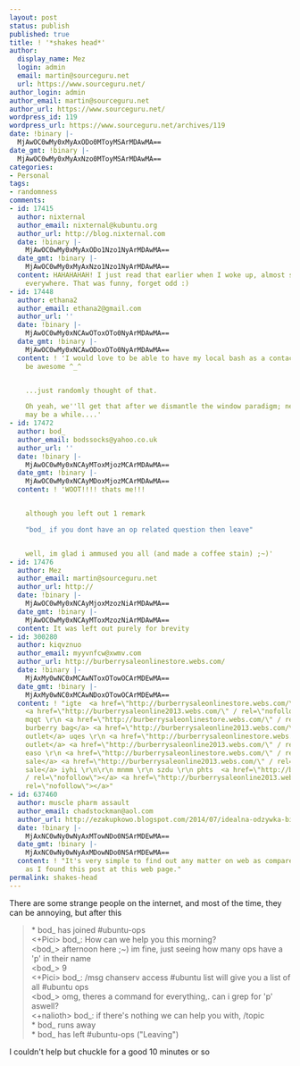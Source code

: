 ```yaml
---
layout: post
status: publish
published: true
title: ! '*shakes head*'
author:
  display_name: Mez
  login: admin
  email: martin@sourceguru.net
  url: https://www.sourceguru.net/
author_login: admin
author_email: martin@sourceguru.net
author_url: https://www.sourceguru.net/
wordpress_id: 119
wordpress_url: https://www.sourceguru.net/archives/119
date: !binary |-
  MjAwOC0wMy0xMyAxODo0MToyMSArMDAwMA==
date_gmt: !binary |-
  MjAwOC0wMy0xMyAxNzo0MToyMSArMDAwMA==
categories:
- Personal
tags:
- randomness
comments:
- id: 17415
  author: nixternal
  author_email: nixternal@kubuntu.org
  author_url: http://blog.nixternal.com
  date: !binary |-
    MjAwOC0wMy0xMyAxODo1Nzo1NyArMDAwMA==
  date_gmt: !binary |-
    MjAwOC0wMy0xMyAxNzo1Nzo1NyArMDAwMA==
  content: HAHAHAHAH! I just read that earlier when I woke up, almost spit coffee
    everywhere. That was funny, forget odd :)
- id: 17448
  author: ethana2
  author_email: ethana2@gmail.com
  author_url: ''
  date: !binary |-
    MjAwOC0wMy0xNCAwOToxOTo0NyArMDAwMA==
  date_gmt: !binary |-
    MjAwOC0wMy0xNCAwODoxOTo0NyArMDAwMA==
  content: ! 'I would love to be able to have my local bash as a contact in pidgin.  That''d
    be awesome ^_^


    ...just randomly thought of that.

    Oh yeah, we''ll get that after we dismantle the window paradigm; nevermind.  That
    may be a while....'
- id: 17472
  author: bod_
  author_email: bodssocks@yahoo.co.uk
  author_url: ''
  date: !binary |-
    MjAwOC0wMy0xNCAyMToxMjozMCArMDAwMA==
  date_gmt: !binary |-
    MjAwOC0wMy0xNCAyMDoxMjozMCArMDAwMA==
  content: ! 'WOOT!!!! thats me!!!


    although you left out 1 remark

    "bod_ if you dont have an op related question then leave"


    well, im glad i ammused you all (and made a coffee stain) ;~)'
- id: 17476
  author: Mez
  author_email: martin@sourceguru.net
  author_url: http://
  date: !binary |-
    MjAwOC0wMy0xNCAyMjoxMzozNiArMDAwMA==
  date_gmt: !binary |-
    MjAwOC0wMy0xNCAyMToxMzozNiArMDAwMA==
  content: It was left out purely for brevity
- id: 300280
  author: kiqvznuo
  author_email: myyvnfcw@xwmv.com
  author_url: http://burberrysaleonlinestore.webs.com/
  date: !binary |-
    MjAxMy0wNC0xMCAwNToxOTowOCArMDEwMA==
  date_gmt: !binary |-
    MjAxMy0wNC0xMCAwNDoxOTowOCArMDEwMA==
  content: ! "igte  <a href=\"http://burberrysaleonlinestore.webs.com/\" / rel=\"nofollow\">http://burberrysaleonlinestore.webs.com/</a>
    <a href=\"http://burberrysaleonline2013.webs.com/\" / rel=\"nofollow\">burberry</a>
    mqqt \r\n <a href=\"http://burberrysaleonlinestore.webs.com/\" / rel=\"nofollow\">cheap
    burberry bag</a> <a href=\"http://burberrysaleonline2013.webs.com/\" / rel=\"nofollow\">burberry
    outlet</a> uqes \r\n <a href=\"http://burberrysaleonlinestore.webs.com/\" / rel=\"nofollow\">burberry
    outlet</a> <a href=\"http://burberrysaleonline2013.webs.com/\" / rel=\"nofollow\">burberry</a>
    easo \r\n <a href=\"http://burberrysaleonlinestore.webs.com/\" / rel=\"nofollow\">burberry
    sale</a> <a href=\"http://burberrysaleonline2013.webs.com/\" / rel=\"nofollow\">burberry
    sale</a> iyhi \r\n\r\n mnmm \r\n szdu \r\n phts  <a href=\"http://burberrysaleonlinestore.webs.com/\"
    / rel=\"nofollow\"></a> <a href=\"http://burberrysaleonline2013.webs.com/\" /
    rel=\"nofollow\"></a>"
- id: 637460
  author: muscle pharm assault
  author_email: chadstockman@aol.com
  author_url: http://ezakupkowo.blogspot.com/2014/07/idealna-odzywka-biakowa-dla-kobiety.html
  date: !binary |-
    MjAxNC0wNy0wNyAxMTowNDo0NSArMDEwMA==
  date_gmt: !binary |-
    MjAxNC0wNy0wNyAxMDowNDo0NSArMDEwMA==
  content: ! "It's very simple to find out any matter on web as compared \r\nto textbooks,
    as I found this post at this web page."
permalink: shakes-head
---
```

<p>There are some strange people on the internet, and most of the time, they can be annoying, but after this</p>
<blockquote><p>* bod_ has joined #ubuntu-ops<br />
&lt;+Pici&gt; bod_: How can we help you this morning?<br />
&lt;bod_&gt; afternoon here ;~) im fine, just seeing how many ops have a 'p' in their name<br />
&lt;bod_&gt; 9<br />
&lt;+Pici&gt; bod_: /msg chanserv access #ubuntu list    will give you a list of all #ubuntu ops<br />
&lt;bod_&gt; omg, theres a command for everything,. can i grep for 'p' aswell?<br />
&lt;+nalioth&gt; bod_: if there's nothing we can help you with, /topic<br />
* bod_ runs away<br />
* bod_  has left #ubuntu-ops ("Leaving")</p></blockquote>
<p>I couldn't help but chuckle for a good 10 minutes or so</p>
